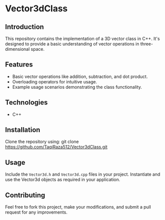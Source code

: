 # Vector3dClass

## Introduction
This repository contains the implementation of a 3D vector class in C++. It's designed to provide a basic understanding of vector operations in three-dimensional space.

## Features
- Basic vector operations like addition, subtraction, and dot product.
- Overloading operators for intuitive usage.
- Example usage scenarios demonstrating the class functionality.

## Technologies
- C++

## Installation
Clone the repository using: git clone https://github.com/TaqiRaza512/Vector3dClass.git


## Usage
Include the `Vector3d.h` and `Vector3d.cpp` files in your project. Instantiate and use the Vector3d objects as required in your application.

## Contributing
Feel free to fork this project, make your modifications, and submit a pull request for any improvements.

